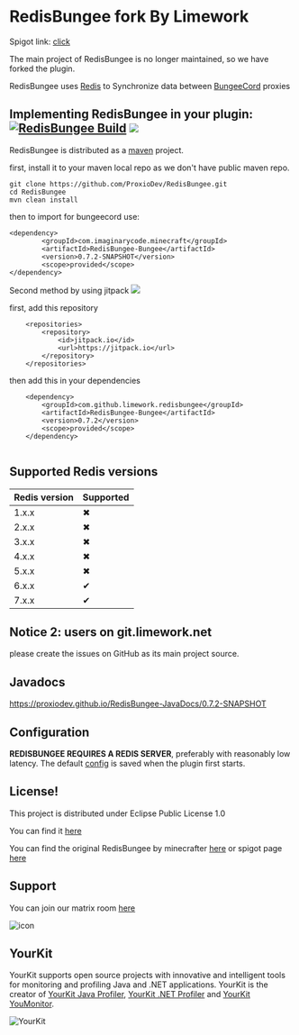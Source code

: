 # RedisBungee fork By Limework

Spigot link: [click](https://www.spigotmc.org/resources/redisbungee.87700/)

The main project of RedisBungee is no longer maintained, so we have forked the plugin.

RedisBungee uses [Redis](https://redis.io) to Synchronize data between [BungeeCord](https://github.com/SpigotMC/BungeeCord) proxies

## Implementing RedisBungee in your plugin: [![RedisBungee Build](https://github.com/proxiodev/RedisBungee/actions/workflows/maven.yml/badge.svg)](https://github.com/Limework/RedisBungee/actions/workflows/maven.yml) [![](https://jitpack.io/v/limework/redisbungee.svg)](https://jitpack.io/#limework/redisbungee)

RedisBungee is distributed as a [maven](https://maven.apache.org) project.

first, install it to your maven local repo as we don't have public maven repo.
```
git clone https://github.com/ProxioDev/RedisBungee.git
cd RedisBungee
mvn clean install
```
then to import for bungeecord use:
```
<dependency>
        <groupId>com.imaginarycode.minecraft</groupId>
        <artifactId>RedisBungee-Bungee</artifactId>
        <version>0.7.2-SNAPSHOT</version>
        <scope>provided</scope>
</dependency>
```
Second method by using jitpack [![](https://jitpack.io/v/limework/redisbungee.svg)](https://jitpack.io/#limework/redisbungee)

first, add this repository
```
	<repositories>
		<repository>
		    <id>jitpack.io</id>
		    <url>https://jitpack.io</url>
		</repository>
	</repositories>
```
then add this in your dependencies
```
	<dependency>
	    <groupId>com.github.limework.redisbungee</groupId>
	    <artifactId>RedisBungee-Bungee</artifactId>
	    <version>0.7.2</version>
	    <scope>provided</scope>
	</dependency>
	
```


## Supported Redis versions
| Redis version | Supported |
|---------------|-----------|
| 1.x.x         | &#x2716;	 |
| 2.x.x         | &#x2716;	 |
| 3.x.x         | &#x2716;	 |
| 4.x.x         | &#x2716;	 |
| 5.x.x         | &#x2716;	 |
| 6.x.x         | &#x2714;  |
| 7.x.x         | &#x2714;  |

## Notice 2: users on git.limework.net

please create the issues on GitHub as its main project source.

## Javadocs

https://proxiodev.github.io/RedisBungee-JavaDocs/0.7.2-SNAPSHOT

## Configuration

**REDISBUNGEE REQUIRES A REDIS SERVER**, preferably with reasonably low latency. The default [config](https://github.com/proxiodev/RedisBungee/blob/master/src/main/resources/example_config.yml) is saved when the plugin first starts.

## License!

This project is distributed under Eclipse Public License 1.0

You can find it [here](https://github.com/proxiodev/RedisBungee/blob/master/LICENSE)

You can find the original RedisBungee by minecrafter [here](https://github.com/minecrafter/RedisBungee) or spigot page [here](https://www.spigotmc.org/resources/redisbungee.13494/)

## Support

You can join our matrix room [here](https://matrix.to/#/!zhedzmRNSZXfuOPZUB:govindas.net?via=govindas.net&via=matrix.org)

![icon](https://matrix.org/images/matrix-logo-white.svg)


## YourKit

YourKit supports open source projects with innovative and intelligent tools for monitoring and profiling Java and .NET applications. YourKit is the creator of [YourKit Java Profiler](https://www.yourkit.com/java/profiler/), [YourKit .NET Profiler](https://www.yourkit.com/.net/profiler/) and [YourKit YouMonitor](https://www.yourkit.com/youmonitor/).

![YourKit](https://www.yourkit.com/images/yklogo.png)
